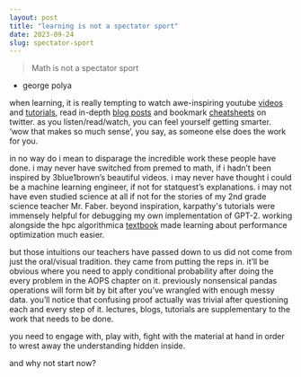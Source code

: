 ```yaml
---
layout: post
title: "learning is not a spectator sport"
date: 2023-09-24
slug: spectator-sport
---
```


> Math is not a spectator sport
- george polya 


when learning, it is really tempting to watch awe-inspiring youtube [videos](https://www.youtube.com/watch?v=fNk_zzaMoSs) and [tutorials](https://www.youtube.com/watch?v=kCc8FmEb1nY), read in-depth [blog posts](https://siboehm.com/articles/22/CUDA-MMM) and bookmark [cheatsheets](https://x.com/novasarc01/status/1833610102240383266) on twitter. as you listen/read/watch, you can feel yourself getting smarter. ‘wow that makes so much sense’, you say, as someone else does the work for you.


in no way do i mean to disparage the incredible work these people have done. i may never have switched from premed to math, if i hadn’t been inspired by 3blue1brown’s beautiful videos. i may never have thought i could be a machine learning engineer, if not for statquest’s explanations. i may not have even studied science at all if not for the stories of my 2nd grade science teacher Mr. Faber. beyond inspiration, karpathy's tutorials were immensely helpful for debugging my own implementation of GPT-2. working alongside the hpc algorithmica [textbook](https://en.algorithmica.org/hpc/) made learning about performance optimization much easier.  


but those intuitions our teachers have passed down to us did not come from just the oral/visual tradition. they came from putting the reps in. it’ll be obvious where you need to apply conditional probability after doing the every problem in the AOPS chapter on it. previously nonsensical pandas operations will form bit by bit after you’ve wrangled with enough messy data. you’ll notice that confusing proof actually was trivial after questioning each and every step of it. lectures, blogs, tutorials are supplementary to the work that needs to be done.


you need to engage with, play with, fight with the material at hand in order to wrest away the understanding hidden inside.


and why not start now?
